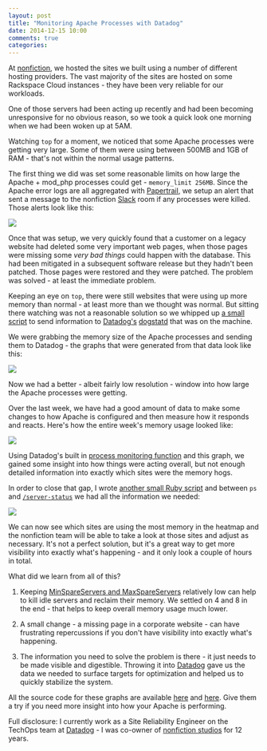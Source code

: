 ```yaml
---
layout: post
title: "Monitoring Apache Processes with Datadog"
date: 2014-12-15 10:00
comments: true
categories:
---
```


At [nonfiction](http://www.nonfiction.ca), we hosted the sites we built using a number of different hosting providers. The vast majority of the sites are hosted on some Rackspace Cloud instances - they have been very reliable for our workloads.

One of those servers had been acting up recently and had been becoming unresponsive for no obvious reason, so we took a quick look one morning when we had been woken up at 5AM.

Watching `top` for a moment, we noticed that some Apache processes were getting very large. Some of them were using between 500MB and 1GB of RAM - that's not within the normal usage patterns.

The first thing we did was set some reasonable limits on how large the Apache + mod\_php processes could get - `memory_limit 256MB`. Since the Apache error logs are all aggregated with [Papertrail](https://papertrailapp.com/), we setup an alert that sent a message to the nonfiction [Slack](https://slack.com/) room if any processes were killed. Those alerts look like this:

<img src="http://shared.froese.org/2014/ronpn-18-15.jpg" />

Once that was setup, we very quickly found that a customer on a legacy website had deleted some very important web pages, when those pages were missing some *very bad things* could happen with the database. This had been mitigated in a subsequent software release but they hadn't been patched. Those pages were restored and they were patched. The problem was solved - at least the immediate problem.

Keeping an eye on `top`, there were still websites that were using up more memory than normal - at least more than we thought was normal. But sitting there watching was not a reasonable solution so we whipped up [a small script](https://gist.github.com/darron/dd99233e767b02b0bbd5) to send information to [Datadog's](https://www.datadoghq.com/) [dogstatd](http://docs.datadoghq.com/guides/dogstatsd/) that was on the machine.

We were grabbing the memory size of the Apache processes and sending them to Datadog - the graphs that were generated from that data look like this:

<img src="http://shared.froese.org/2014/7xfil-15-30.jpg" />

Now we had a better - albeit fairly low resolution - window into how large the Apache processes were getting.

Over the last week, we have had a good amount of data to make some changes to how Apache is configured and then measure how it responds and reacts. Here's how the entire week's memory usage looked like:

<img src="http://shared.froese.org/2014/inoci-15-13.jpg" />

Using Datadog's built in [process monitoring function](http://docs.datadoghq.com/integrations/process/) and this graph, we gained some insight into how things were acting overall, but not enough detailed information into exactly which sites were the memory hogs.

In order to close that gap, I wrote [another small Ruby script](https://gist.github.com/darron/dfcaa505ae078a76a08f) and between `ps` and [`/server-status`](http://httpd.apache.org/docs/2.2/mod/mod_status.html) we had all the information we needed:

<img src="http://shared.froese.org/2014/k1gis-19-41.jpg" />

We can now see which sites are using the most memory in the heatmap and the nonfiction team will be able to take a look at those sites and adjust as necessary. It's not a perfect solution, but it's a great way to get more visibility into exactly what's happening - and it only look a couple of hours in total.

What did we learn from all of this?

1. Keeping [MinSpareServers and MaxSpareServers](http://httpd.apache.org/docs/2.2/mod/prefork.html#minspareservers) relatively low can help to kill idle servers and reclaim their memory. We settled on 4 and 8 in the end - that helps to keep overall memory usage much lower.

2. A small change - a missing page in a corporate website - can have frustrating repercussions if you don't have visibility into exactly what's happening.

3. The information you need to solve the problem is there - it just needs to be made visible and digestible. Throwing it into [Datadog](https://www.datadoghq.com/) gave us the data we needed to surface targets for optimization and helped us to quickly stabilize the system.

All the source code for these graphs are available [here](https://gist.github.com/darron/dd99233e767b02b0bbd5) and [here](https://gist.github.com/darron/dfcaa505ae078a76a08f). Give them a try if you need more insight into how your Apache is performing.

Full disclosure: I currently work as a Site Reliability Engineer on the TechOps team at [Datadog](https://www.datadoghq.com/) - I was co-owner of [nonfiction studios](http://www.nonfiction.ca/) for 12 years.

